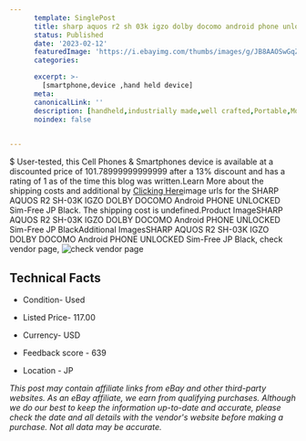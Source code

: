 ```yaml
---
      template: SinglePost
      title: sharp aquos r2 sh 03k igzo dolby docomo android phone unlocked sim free jp black
      status: Published
      date: '2023-02-12'
      featuredImage: 'https://i.ebayimg.com/thumbs/images/g/JB8AAOSwGqZjxTXz/s-l225.jpg'
      categories: 

      excerpt: >-
        [smartphone,device ,hand held device]
      meta:
      canonicalLink: ''
      description: [handheld,industrially made,well crafted,Portable,Mobile,Compact,Convenient,Lightweight,Maneuverable,Man-portable,Miniature,Carriable,Hand-held,Light,Holdable,Transportable,Mobile device,Pocket-sized,On-the-go,Wireless,Cordless,Compact size,Convenient size, smartphone,device ,hand held device]
      noindex: false

        
---
```

$
    User-tested, this Cell Phones & Smartphones device is available at a discounted price of 101.78999999999999 after a 13% discount and has a rating of 1 as of the time this blog was written.Learn More about the shipping costs and additional by [Clicking Here](https://www.ebay.com/itm/285111224860?hash=item4261f40a1c%3Ag%3AJB8AAOSwGqZjxTXz&amdata=enc%3AAQAHAAAA4B8pTxkRg6Bi5LcwK%2Fjqeaz1IHlGUltZKf9zLv%2Ff1Tpr%2F9ha248SQpNGoS%2BxB8%2BaNil2Aug275TNPSQjdSqxupOS1cl7sehJDLwgcYCu5LsOAp%2FfEnumWukQSCVt6x8uNGES7k7G1QGlTtaAsn5E9mrD0GrBNgiLYBwcVW83jpaYOEHRPAqLWTZt%2F%2BEPjsTY7Fg%2FUOMVkTxMbjnd0qtWibQbV7xAXy9q55IrDDc5ix%2FF0jcWKFTkkdNMTS4XGM6Mrb2xbTgtii2eXD9IEoCIOE%2Fdf%2BOQXauK7gjwl4%2BitjO8&mkevt=1&mkcid=1&mkrid=711-53200-19255-0&campid=%253CePNCampaignId%253E&customid=%253CreferenceId%253E&toolid=10049)image urls for the SHARP AQUOS R2 SH-03K IGZO DOLBY DOCOMO Android PHONE UNLOCKED Sim-Free JP Black. The shipping cost is undefined.Product ImageSHARP AQUOS R2 SH-03K IGZO DOLBY DOCOMO Android PHONE UNLOCKED Sim-Free JP BlackAdditional ImagesSHARP AQUOS R2 SH-03K IGZO DOLBY DOCOMO Android PHONE UNLOCKED Sim-Free JP Black, check vendor page, ![check vendor page](https://origin-galleryplus.ebayimg.com/ws/web/285111224860_2_0_1/225x225.jpg,https://origin-galleryplus.ebayimg.com/ws/web/285111224860_3_0_1/225x225.jpg,https://origin-galleryplus.ebayimg.com/ws/web/285111224860_4_0_1/225x225.jpg)
    
    

 ## Technical Facts 



     
      

 - Condition- Used 


      

 - Listed Price- 117.00 


      

 - Currency- USD 


      

 - Feedback score - 639 


      

 - Location - JP 


      
      

 *_This post may contain affiliate links from eBay and other third-party websites. As an eBay affiliate, we earn from qualifying purchases. Although we do our best to keep the information up-to-date and accurate, please check the date and all details with the vendor's website before making a purchase. Not all data may be accurate._*



    
    
    
    
    